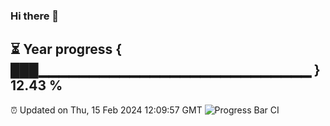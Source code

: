 ### Hi there 👋
⏳ Year progress { ███▁▁▁▁▁▁▁▁▁▁▁▁▁▁▁▁▁▁▁▁▁▁▁▁▁▁▁ } 12.43 %
---
⏰ Updated on Thu, 15 Feb 2024 12:09:57 GMT
![Progress Bar CI](https://github.com/Moyi321/Moyi321/workflows/Progress%20Bar%20CI/badge.svg)
